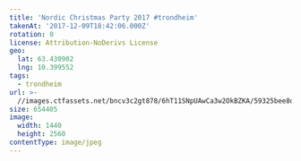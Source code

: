 ```yaml
---
title: 'Nordic Christmas Party 2017 #trondheim'
takenAt: '2017-12-09T18:42:06.000Z'
rotation: 0
license: Attribution-NoDerivs License
geo:
  lat: 63.430902
  lng: 10.399552
tags:
  - trondheim
url: >-
  //images.ctfassets.net/bncv3c2gt878/6hT11SNpUAwCa3w2OkBZKA/59325bee8db3f3c82d40b124d9d26cc2/nordic-christmas-party-2017-trondheim_25089204798_o
size: 654405
image:
  width: 1440
  height: 2560
contentType: image/jpeg
---
```


